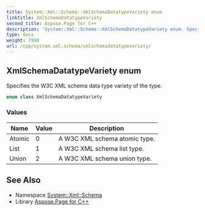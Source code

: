 ```yaml
---
title: System::Xml::Schema::XmlSchemaDatatypeVariety enum
linktitle: XmlSchemaDatatypeVariety
second_title: Aspose.Page for C++
description: 'System::Xml::Schema::XmlSchemaDatatypeVariety enum. Specifies the W3C XML schema data type variety of the type in C++.'
type: docs
weight: 7500
url: /cpp/system.xml.schema/xmlschemadatatypevariety/
---
```

## XmlSchemaDatatypeVariety enum


Specifies the W3C XML schema data type variety of the type.

```cpp
enum class XmlSchemaDatatypeVariety
```

### Values

| Name | Value | Description |
| --- | --- | --- |
| Atomic | 0 | A W3C XML schema atomic type. |
| List | 1 | A W3C XML schema list type. |
| Union | 2 | A W3C XML schema union type. |

## See Also

* Namespace [System::Xml::Schema](../)
* Library [Aspose.Page for C++](../../)
